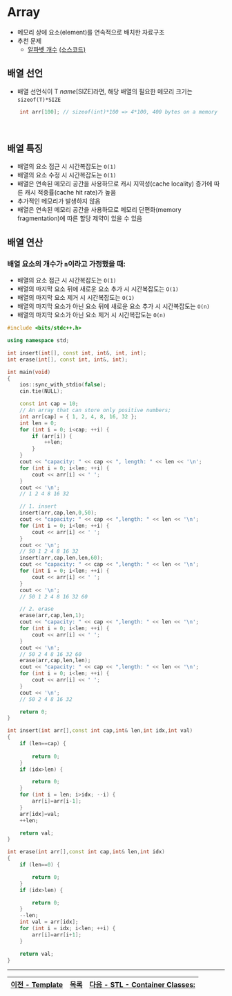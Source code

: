 #  Array
* 메모리 상에 요소(element)를 연속적으로 배치한 자료구조
* 추천 문제
	* [알파벳 개수](https://www.acmicpc.net/problem/10808) [(소스코드)](./src/count_char.cpp)

## 배열 선언
* 배열 선언식이 T <i>name</i>[SIZE]라면, 해당 배열의 필요한 메모리 크기는 `sizeof(T)*SIZE`

```c++
    int arr[100]; // sizeof(int)*100 => 4*100, 400 bytes on a memory
```
<br>

## 배열 특징
* 배열의 요소 접근 시 시간복잡도는 `O(1)`
* 배열의 요소 수정 시 시간복잡도는 `O(1)`
* 배열은 연속된 메모리 공간을 사용하므로 캐시 지역성(cache locality) 증가에 따른 캐시 적중률(cache hit rate)가 높음
* 추가적인 메모리가 발생하지 않음
* 배열은 연속된 메모리 공간을 사용하므로 메모리 단편화(memory fragmentation)에 따른 할당 제약이 있을 수 있음

## 배열 연산
### 배열 요소의 개수가 `n`이라고 가정했을 때:
* 배열의 요소 접근 시 시간복잡도는 `O(1)`
* 배열의 마지막 요소 뒤에 새로운 요소 추가 시 시간복잡도는 `O(1)`
* 배열의 마지막 요소 제거 시 시간복잡도는 `O(1)`
* 배열의 마지막 요소가 아닌 요소 뒤에 새로운 요소 추가 시 시간복잡도는 `O(n)`
* 배열의 마지막 요소가 아닌 요소 제거 시 시간복잡도는 `O(n)`

```c++
#include <bits/stdc++.h>

using namespace std;

int insert(int[], const int, int&, int, int);
int erase(int[], const int, int&, int);

int main(void)
{
    ios::sync_with_stdio(false);
    cin.tie(NULL);

    const int cap = 10;
    // An array that can store only positive numbers;
    int arr[cap] = { 1, 2, 4, 8, 16, 32 };
    int len = 0;
    for (int i = 0; i<cap; ++i) {
        if (arr[i]) {
            ++len;
        }
    }
    cout << "capacity: " << cap << ", length: " << len << '\n';
    for (int i = 0; i<len; ++i) {
        cout << arr[i] << ' ';
    }
    cout << '\n';
    // 1 2 4 8 16 32

    // 1. insert
    insert(arr,cap,len,0,50);
    cout << "capacity: " << cap << ",length: " << len << '\n';
    for (int i = 0; i<len; ++i) {
        cout << arr[i] << ' ';
    }
    cout << '\n';
    // 50 1 2 4 8 16 32
    insert(arr,cap,len,len,60);
    cout << "capacity: " << cap << ",length: " << len << '\n';
    for (int i = 0; i<len; ++i) {
        cout << arr[i] << ' ';
    }
    cout << '\n';
    // 50 1 2 4 8 16 32 60

    // 2. erase
    erase(arr,cap,len,1);
    cout << "capacity: " << cap << ",length: " << len << '\n';
    for (int i = 0; i<len; ++i) {
        cout << arr[i] << ' ';
    }
    cout << '\n';
    // 50 2 4 8 16 32 60
    erase(arr,cap,len,len);
    cout << "capacity: " << cap << ",length: " << len << '\n';
    for (int i = 0; i<len; ++i) {
        cout << arr[i] << ' ';
    }
    cout << '\n';
    // 50 2 4 8 16 32

    return 0;
}

int insert(int arr[],const int cap,int& len,int idx,int val)
{
    if (len==cap) {
        
        return 0;
    }
    if (idx>len) {

        return 0;
    }
    for (int i = len; i>idx; --i) {
        arr[i]=arr[i-1];
    }
    arr[idx]=val;
    ++len;

    return val;
}

int erase(int arr[],const int cap,int& len,int idx)
{
    if (len==0) {

        return 0;
    }
    if (idx>len) {

        return 0;
    }
    --len;
    int val = arr[idx];
    for (int i = idx; i<len; ++i) {
        arr[i]=arr[i+1];
    }

    return val;
}
```
---
|[이전 - Template](../template/)|[목록](https://github.com/RyanJeong/CP#index)|[다음 - STL - Container Classes:](../stl/)|
|-|-|-|



